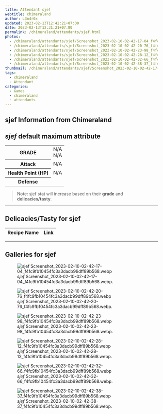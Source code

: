```yaml
---
title: Attendant sjef
webtitle: chimeraland
author: L3n4r0x
updated: 2023-02-13T12:42:21+07:00
date: 2023-02-13T12:31:21+07:00
permalink: /chimeraland/attendants/sjef.html
photos:
  - /chimeraland/attendants/sjef/Screenshot_2023-02-10-02-42-17-04_f4fc9fb10454fc3a3dacb99dff89b568.webp
  - /chimeraland/attendants/sjef/Screenshot_2023-02-10-02-42-20-76_f4fc9fb10454fc3a3dacb99dff89b568.webp
  - /chimeraland/attendants/sjef/Screenshot_2023-02-10-02-42-23-98_f4fc9fb10454fc3a3dacb99dff89b568.webp
  - /chimeraland/attendants/sjef/Screenshot_2023-02-10-02-42-28-12_f4fc9fb10454fc3a3dacb99dff89b568.webp
  - /chimeraland/attendants/sjef/Screenshot_2023-02-10-02-42-32-66_f4fc9fb10454fc3a3dacb99dff89b568.webp
  - /chimeraland/attendants/sjef/Screenshot_2023-02-10-02-42-38-37_f4fc9fb10454fc3a3dacb99dff89b568.webp
thumbnail: /chimeraland/attendants/sjef/Screenshot_2023-02-10-02-42-17-04_f4fc9fb10454fc3a3dacb99dff89b568.webp
tags:
  - chimeraland
  - Attendant
categories:
  - Games
  - chimeraland
  - attendants
---
```


<link
  rel="stylesheet"
  href="https://rawcdn.githack.com/dimaslanjaka/Web-Manajemen/870a349/css/bootstrap-5-3-0-alpha3-wrapper.css"
/>
<section id="bootstrap-wrapper">
  <div data-bs-theme="dark">
    <h2>sjef Information from Chimeraland</h2>
    <h2 id="attribute"><i>sjef</i> default maximum attribute</h2>
    <div class="row">
      <div class="col mb-2">
        <div class="card">
          <div class="card-body">
            <table>
              <tr>
                <th>GRADE</th>
                <td>N/A <br />N/A</td>
              </tr>
              <tr>
                <th>Attack</th>
                <td>N/A</td>
              </tr>
              <tr>
                <th>Health Point (HP)</th>
                <td>N/A</td>
              </tr>
              <tr>
                <th>Defense</th>
                <td></td>
              </tr>
            </table>
          </div>
        </div>
      </div>
    </div>
    <blockquote class="bd-callout bd-callout-warning">
      Note: sjef stat will increase based on their <b>grade</b> and
      <b>delicacies/tasty</b>.
    </blockquote>
    <hr />
    <h2 id="delicacies">Delicacies/Tasty for sjef</h2>
    <div class="card">
      <div class="card-body">
        <div class="table-responsive">
          <table class="table table-striped">
            <thead>
              <tr>
                <th>Recipe Name</th>
                <th>Link</th>
              </tr>
            </thead>
            <tbody></tbody>
          </table>
        </div>
      </div>
    </div>
    <hr />
    <div id="gallery">
      <h2>Galleries for sjef</h2>
      <div class="row">
        <div class="col-lg-6 col-12">
          <figure>
            <img
              src="https://www.webmanajemen.com/chimeraland/attendants/sjef/Screenshot_2023-02-10-02-42-17-04_f4fc9fb10454fc3a3dacb99dff89b568.webp"
              alt="sjef Screenshot_2023-02-10-02-42-17-04_f4fc9fb10454fc3a3dacb99dff89b568.webp"
            />
            <figcaption style="word-wrap: break-word">
              <i>sjef</i>
              Screenshot_2023-02-10-02-42-17-04_f4fc9fb10454fc3a3dacb99dff89b568.webp.
            </figcaption>
          </figure>
        </div>
        <div class="col-lg-6 col-12">
          <figure>
            <img
              src="https://www.webmanajemen.com/chimeraland/attendants/sjef/Screenshot_2023-02-10-02-42-20-76_f4fc9fb10454fc3a3dacb99dff89b568.webp"
              alt="sjef Screenshot_2023-02-10-02-42-20-76_f4fc9fb10454fc3a3dacb99dff89b568.webp"
            />
            <figcaption style="word-wrap: break-word">
              <i>sjef</i>
              Screenshot_2023-02-10-02-42-20-76_f4fc9fb10454fc3a3dacb99dff89b568.webp.
            </figcaption>
          </figure>
        </div>
        <div class="col-lg-6 col-12">
          <figure>
            <img
              src="https://www.webmanajemen.com/chimeraland/attendants/sjef/Screenshot_2023-02-10-02-42-23-98_f4fc9fb10454fc3a3dacb99dff89b568.webp"
              alt="sjef Screenshot_2023-02-10-02-42-23-98_f4fc9fb10454fc3a3dacb99dff89b568.webp"
            />
            <figcaption style="word-wrap: break-word">
              <i>sjef</i>
              Screenshot_2023-02-10-02-42-23-98_f4fc9fb10454fc3a3dacb99dff89b568.webp.
            </figcaption>
          </figure>
        </div>
        <div class="col-lg-6 col-12">
          <figure>
            <img
              src="https://www.webmanajemen.com/chimeraland/attendants/sjef/Screenshot_2023-02-10-02-42-28-12_f4fc9fb10454fc3a3dacb99dff89b568.webp"
              alt="sjef Screenshot_2023-02-10-02-42-28-12_f4fc9fb10454fc3a3dacb99dff89b568.webp"
            />
            <figcaption style="word-wrap: break-word">
              <i>sjef</i>
              Screenshot_2023-02-10-02-42-28-12_f4fc9fb10454fc3a3dacb99dff89b568.webp.
            </figcaption>
          </figure>
        </div>
        <div class="col-lg-6 col-12">
          <figure>
            <img
              src="https://www.webmanajemen.com/chimeraland/attendants/sjef/Screenshot_2023-02-10-02-42-32-66_f4fc9fb10454fc3a3dacb99dff89b568.webp"
              alt="sjef Screenshot_2023-02-10-02-42-32-66_f4fc9fb10454fc3a3dacb99dff89b568.webp"
            />
            <figcaption style="word-wrap: break-word">
              <i>sjef</i>
              Screenshot_2023-02-10-02-42-32-66_f4fc9fb10454fc3a3dacb99dff89b568.webp.
            </figcaption>
          </figure>
        </div>
        <div class="col-lg-6 col-12">
          <figure>
            <img
              src="https://www.webmanajemen.com/chimeraland/attendants/sjef/Screenshot_2023-02-10-02-42-38-37_f4fc9fb10454fc3a3dacb99dff89b568.webp"
              alt="sjef Screenshot_2023-02-10-02-42-38-37_f4fc9fb10454fc3a3dacb99dff89b568.webp"
            />
            <figcaption style="word-wrap: break-word">
              <i>sjef</i>
              Screenshot_2023-02-10-02-42-38-37_f4fc9fb10454fc3a3dacb99dff89b568.webp.
            </figcaption>
          </figure>
        </div>
      </div>
    </div>
  </div>
</section>